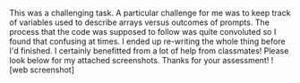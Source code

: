 This was a challenging task. A particular challenge for me was to keep track of variables used to describe arrays versus outcomes of prompts.
The process that the code was supposed to follow was quite convoluted so I found that confusing at times.
I ended up re-writing the whole thing before I'd finished.
I certainly benefitted from a lot of help from classmates!
Please look below for my attached screenshots. Thanks for your assessment!
![web screenshot]
